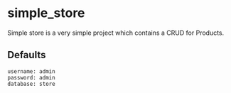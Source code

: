# simple_store
Simple store is a very simple project which contains a CRUD for Products.

## Defaults
```
username: admin
password: admin
database: store
```